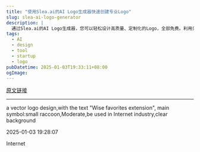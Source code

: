 ```yaml
---
title: "使用Slea.ai的AI Logo生成器快速创建专业Logo"
slug: slea-ai-logo-generator
description: |
  通过Slea.ai的AI Logo生成器，您可以轻松设计高质量、定制化的Logo，全部免费。利用先进的编辑工具，如文字转Logo和反向提示，您只需几分钟即可创建出适合互联网行业的小浣熊主题Logo。
tags: 
  - AI
  - design
  - tool
  - startup
  - logo
pubDatetime: 2025-01-03T19:33:11+08:00
ogImage: 
---
```


[原文链接](https://slea.ai/zh-CN/app)

---

a vector logo design,with the text "Wise favorites extension", main symbol:small raccoon,Moderate,be used in Internet industry,clear background

2025-01-03 19:28:07

Internet


